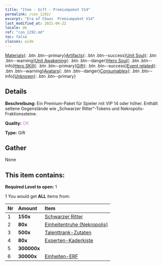 ```yaml
---
title: "Item - Gift - Premiumpaket V14"
permalink: /con_1292/
excerpt: "Era of Chaos  Premiumpaket V14"
last_modified_at: 2021-04-22
locale: de
ref: "con_1292.md"
toc: false
classes: wide
---
```

 [Materials](/ItemsDE/){: .btn .btn--primary}[Artifacts](/ItemsDE/Artifacts/){: .btn .btn--success}[Unit Soul](/ItemsDE/UnitSoul/){: .btn .btn--warning}[Unit Awakening](/ItemsDE/UnitAwakening/){: .btn .btn--danger}[Hero Soul](/ItemsDE/HeroSoul/){: .btn .btn--info}[Hero SKill](/ItemsDE/HeroSkill/){: .btn .btn--primary}[Gift](/ItemsDE/Gift/){: .btn .btn--success}[Event related](/ItemsDE/Events/){: .btn .btn--warning}[Avatars](/ItemsDE/Avatars/){: .btn .btn--danger}[Consumables](/ItemsDE/Consumables/){: .btn .btn--info}[Unknown](/ItemsDE/Unknown/){: .btn .btn--primary}

## Details
 **Beschreibung:** Ein Premium-Paket für Spieler mit VIP 14 oder höher. Enthält seltene Gegenstände wie „Schwarzer Ritter“-Tokens und Nekropolis-Fraktionssteine.

 **Quality:** <span style="color: #DA70D6">OK</span>

 **Type:** Gift

## Gather

  None

## This item contains:

 **Required Level to open:** 1

 1 You would get **ALL** items  from:

  | Nr | Amount |     Item    |
  |:---|:-------|:------------|
  | 1 |  **150x** | [Schwarzer Ritter](/ItemsDE/unt_213/) |  | 
  | 2 |  **80x** | [Einheitentruhe (Nekropolis)](/ItemsDE/con_1271/) |  | 
  | 3 |  **500x** | [Talenttrank-Zutaten](/ItemsDE/con_1120/) |  | 
  | 4 |  **80x** | [Experten-Kaderkiste](/ItemsDE/con_760/) |  | 
  | 5 |  **300000x** | <i class="fas fa-coins"/> |  | 
  | 6 |  **30000x** | [Einheiten-ERF](/ItemsDE/con_902/) |  | 
